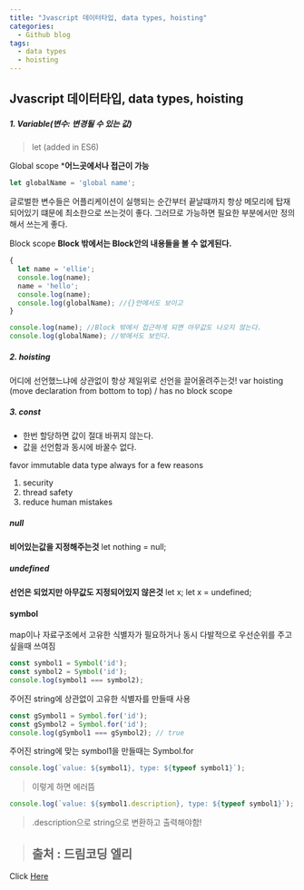```yaml
---
title: "Jvascript 데이터타입, data types, hoisting"
categories:
  - Github blog
tags:
  - data types
  - hoisting
---
```


## Jvascript 데이터타입, data types, hoisting

##### 1. Variable(변수: 변경될 수 있는 값)
> let (added in ES6)

Global scope ***어느곳에서나 접근이 가능** 
```js
let globalName = 'global name';
```
글로벌한 변수들은 어플리케이션이 실행되는 순간부터 끝날떄까지 항상 메모리에 탑재되어있기 떄문에 최소한으로 쓰는것이 좋다. 그러므로 가능하면 필요한 부분에서만 정의해서 쓰는게 좋다.


Block scope **Block 밖에서는 Block안의 내용들을 볼 수 없게된다.**
```js
{
  let name = 'ellie';
  console.log(name);
  name = 'hello';
  console.log(name);
  console.log(globalName); //{}안에서도 보이고
}

console.log(name); //Block 밖에서 접근하게 되면 아무값도 나오지 않는다.
console.log(globalName); //밖에서도 보인다.
```

##### 2. hoisting
어디에 선언했느냐에 상관없이 항상 제일위로 선언을 끌어올려주는것!
var hoisting (move declaration from bottom to top) / has no block scope


##### 3. const
- 한번 할당하면 값이 절대 바뀌지 않는다.
- 값을 선언함과 동시에 바꿀수 없다.

favor immutable data type always for a few reasons
1. security
2. thread safety
3. reduce human mistakes



##### null 
**비어있는값을 지정해주는것**
let nothing = null;

##### undefined
**선언은 되었지만 아무값도 지정되어있지 않은것**
let x;
let x = undefined;


#### symbol
map이나 자료구조에서 고유한 식별자가 필요하거나 동시 다발적으로 우선순위를 주고싶을때 쓰여짐
```js
const symbol1 = Symbol('id');
const symbol2 = Symbol('id');
console.log(symbol1 === symbol2);
```
주어진 string에 상관없이 고유한 식별자를 만들때 사용

```js
const gSymbol1 = Symbol.for('id');
const gSymbol2 = Symbol.for('id');
console.log(gSymbol1 === gSymbol2); // true
```
주어진 string에 맞는 symbol1을 만들때는 Symbol.for

```js
console.log(`value: ${symbol1}, type: ${typeof symbol1}`);
```
> 이렇게 하면 에러뜸

```js
console.log(`value: ${symbol1.description}, type: ${typeof symbol1}`);
```
>.description으로 string으로 변환하고 출력해야함!


> ## 출처 : 드림코딩 엘리
<!-- Link -->
Click [Here](https://youtu.be/OCCpGh4ujb8)
